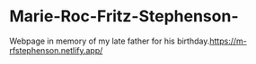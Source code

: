 # Marie-Roc-Fritz-Stephenson-
Webpage in memory of my late father for his birthday.https://m-rfstephenson.netlify.app/
